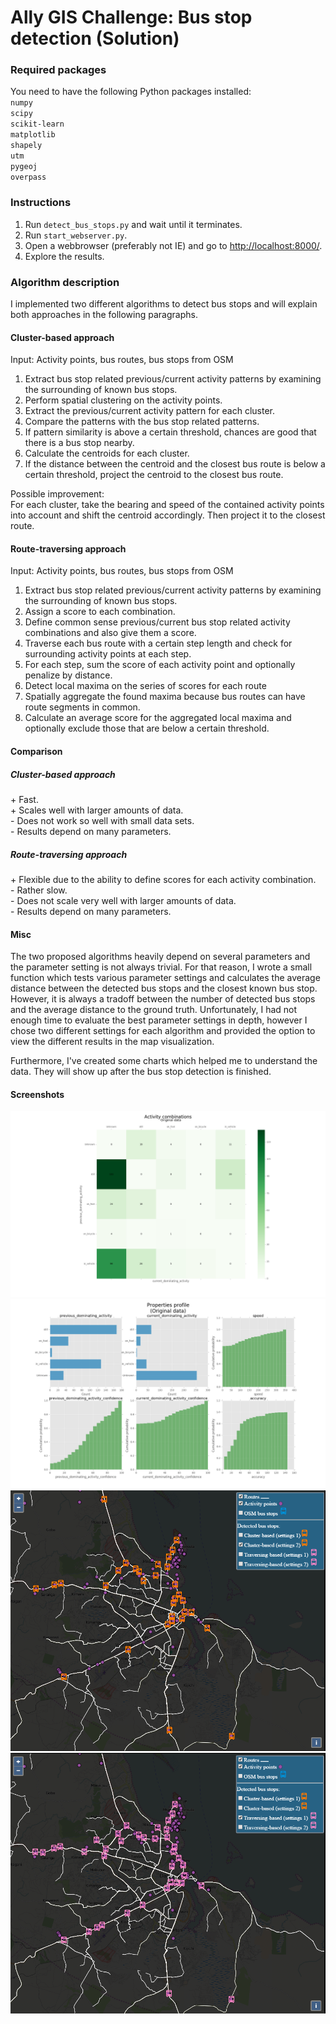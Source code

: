 # Ally GIS Challenge: Bus stop detection (Solution)

### Required packages
You need to have the following Python packages installed: <br/>
`numpy`<br/>
`scipy`<br/>
`scikit-learn`<br/>
`matplotlib`<br/>
`shapely`<br/>
`utm`<br/>
`pygeoj`<br/>
`overpass`<br/>

### Instructions
1. Run `detect_bus_stops.py` and wait until it terminates.
2. Run `start_webserver.py`.
3. Open a webbrowser (preferably not IE) and go to <http://localhost:8000/>.
4. Explore the results.

### Algorithm description
I implemented two different algorithms to detect bus stops and will explain both approaches in the following paragraphs.
#### Cluster-based approach
Input: Activity points, bus routes, bus stops from OSM
<ol>
<li>Extract bus stop related previous/current activity patterns by examining the surrounding of known bus stops.</li>
<li>Perform spatial clustering on the activity points.</li>
<li>Extract the previous/current activity pattern for each cluster.</li>
<li>Compare the patterns with the bus stop related patterns.</li>
<li>If pattern similarity is above a certain threshold, chances are good that there is a bus stop nearby.</li>
<li>Calculate the centroids for each cluster.</li>
<li>If the distance between the centroid and the closest bus route is below a certain threshold, project the centroid to the closest bus route.</li>
</ol>
Possible improvement:<br/>
For each cluster, take the bearing and speed of the contained activity points into account and shift the centroid accordingly. Then project it to the closest route.

#### Route-traversing approach
Input: Activity points, bus routes, bus stops from OSM
<ol>
<li>Extract bus stop related previous/current activity patterns by examining the surrounding of known bus stops.</li>
<li>Assign a score to each combination.</li>
<li>Define common sense previous/current bus stop related activity combinations and also give them a score.</li>
<li>Traverse each bus route with a certain step length and check for surrounding activity points at each step.</li>
<li>For each step, sum the score of each activity point and optionally penalize by distance.</li>
<li>Detect local maxima on the series of scores for each route</li>
<li>Spatially aggregate the found maxima because bus routes can have route segments in common.</li>
<li>Calculate an average score for the aggregated local maxima and optionally exclude those that are below a certain threshold.</li>
</ol>

#### Comparison
##### Cluster-based approach
\+ Fast.<br/>
\+ Scales well with larger amounts of data.<br/>
\- Does not work so well with small data sets.<br/>
\- Results depend on many parameters.<br/>
##### Route-traversing approach
\+ Flexible due to the ability to define scores for each activity combination.<br/>
\- Rather slow.<br/>
\- Does not scale very well with larger amounts of data.<br/>
\- Results depend on many parameters.<br/>
#### Misc
The two proposed algorithms heavily depend on several parameters and the parameter setting is not always trivial. 
For that reason, I wrote a small function which tests various parameter settings and calculates the average distance between the detected bus stops and the closest known bus stop.
However, it is always a tradoff between the number of detected bus stops and the average distance to the ground truth.
Unfortunately, I had not enough time to evaluate the best parameter settings in depth, however I chose two different settings for each algorithm and provided the option to view the different results in the map visualization.

Furthermore, I've created some charts which helped me to understand the data. They will show up after the bus stop detection is finished.

#### Screenshots
![activity matrix](/screenshots/activity_matrix.png?raw=true)
![activity matrix](/screenshots/data_profiling.png?raw=true)
![activity matrix](/screenshots/results1.PNG?raw=true)
![activity matrix](/screenshots/results2.PNG?raw=true)







